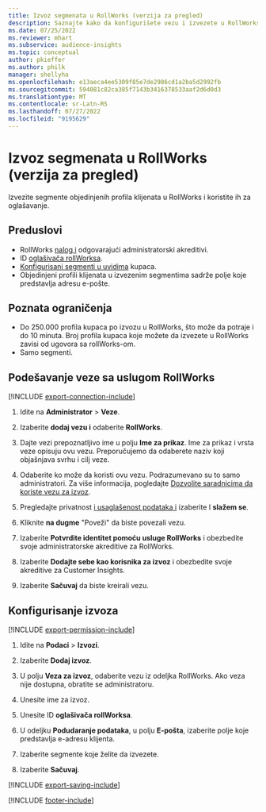 ```yaml
---
title: Izvoz segmenata u RollWorks (verzija za pregled)
description: Saznajte kako da konfigurišete vezu i izvezete u RollWorks.
ms.date: 07/25/2022
ms.reviewer: mhart
ms.subservice: audience-insights
ms.topic: conceptual
author: pkieffer
ms.author: philk
manager: shellyha
ms.openlocfilehash: e13aeca4ee5309f85e7de2986cd1a2ba5d2992fb
ms.sourcegitcommit: 594081c82ca385f7143b3416378533aaf2d6d0d3
ms.translationtype: MT
ms.contentlocale: sr-Latn-RS
ms.lasthandoff: 07/27/2022
ms.locfileid: "9195629"
---
```

# <a name="export-segments-to-rollworks-preview"></a>Izvoz segmenata u RollWorks (verzija za pregled)

Izvezite segmente objedinjenih profila klijenata u RollWorks i koristite ih za oglašavanje.

## <a name="prerequisites"></a>Preduslovi

- RollWorks [nalog i](https://www.rollworks.com/) odgovarajući administratorski akreditivi.
- ID [oglašivača rollWorksa](https://help.adroll.com/hc/articles/212011838-Advertiser-Profiles).
- [Konfigurisani segmenti u uvidima](segments.md) kupaca.
- Objedinjeni profili klijenata u izvezenim segmentima sadrže polje koje predstavlja adresu e-pošte.

## <a name="known-limitations"></a>Poznata ograničenja

- Do 250.000 profila kupaca po izvozu u RollWorks, što može da potraje i do 10 minuta. Broj profila kupaca koje možete da izvezete u RollWorks zavisi od ugovora sa rollWorks-om.
- Samo segmenti.

## <a name="set-up-connection-to-rollworks"></a>Podešavanje veze sa uslugom RollWorks

[!INCLUDE [export-connection-include](includes/export-connection-admn.md)]

1. Idite na **Administrator** > **Veze**.

1. Izaberite **dodaj vezu i** odaberite **RollWorks**.

1. Dajte vezi prepoznatljivo ime u polju **Ime za prikaz**. Ime za prikaz i vrsta veze opisuju ovu vezu. Preporučujemo da odaberete naziv koji objašnjava svrhu i cilj veze.

1. Odaberite ko može da koristi ovu vezu.  Podrazumevano su to samo administratori. Za više informacija, pogledajte [Dozvolite saradnicima da koriste vezu za izvoz](connections.md#allow-contributors-to-use-a-connection-for-exports).

1. Pregledajte privatnost [i usaglašenost podataka i](connections.md#data-privacy-and-compliance) izaberite I **slažem se**.

1. Kliknite **na dugme** "Poveži" da biste povezali vezu.

1. Izaberite **Potvrdite identitet pomoću usluge RollWorks** i obezbedite svoje administratorske akreditive za RollWorks.

1. Izaberite **Dodajte sebe kao korisnika za izvoz** i obezbedite svoje akreditive za Customer Insights.

1. Izaberite **Sačuvaj** da biste kreirali vezu.

## <a name="configure-an-export"></a>Konfigurisanje izvoza

[!INCLUDE [export-permission-include](includes/export-permission.md)]

1. Idite na **Podaci** > **Izvozi**.

1. Izaberite **Dodaj izvoz**.

1. U polju **Veza za izvoz**, odaberite vezu iz odeljka RollWorks. Ako veza nije dostupna, obratite se administratoru.

1. Unesite ime za izvoz.

1. Unesite ID **oglašivača rollWorksa**.

1. U odeljku **Podudaranje podataka**, u polju **E-pošta**, izaberite polje koje predstavlja e-adresu klijenta.

1. Izaberite segmente koje želite da izvezete.

1. Izaberite **Sačuvaj**.

[!INCLUDE [export-saving-include](includes/export-saving.md)]

[!INCLUDE [footer-include](includes/footer-banner.md)]
